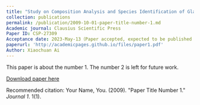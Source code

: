 ```yaml
---
title: "Study on Composition Analysis and Species Identification of Glass Relics Based on the Multiple Linear Regression Model"
collection: publications
permalink: /publication/2009-10-01-paper-title-number-1.md
Academic journal: Clausius Scientific Press
Paper ID: CSP-27309
Acceptance date: 2023-May-13（Paper accepted, expected to be published in early September）
paperurl: 'http://academicpages.github.io/files/paper1.pdf'
Author: Xiaochuan Ai
---
```

This paper is about the number 1. The number 2 is left for future work.

[Download paper here](http://academicpages.github.io/files/paper1.pdf)

Recommended citation: Your Name, You. (2009). "Paper Title Number 1." <i>Journal 1</i>. 1(1).
